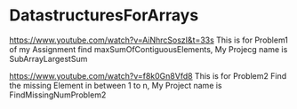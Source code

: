 # DatastructuresForArrays

https://www.youtube.com/watch?v=AiNhrcSoszI&t=33s     This is for Problem1 of my Assignment find maxSumOfContiguousElements, My Projecg name is SubArrayLargestSum

https://www.youtube.com/watch?v=f8k0Gn8Vfd8        This is for Problem2 Find the missing Element in between 1 to n, My Project name is FindMissingNumProblem2 
